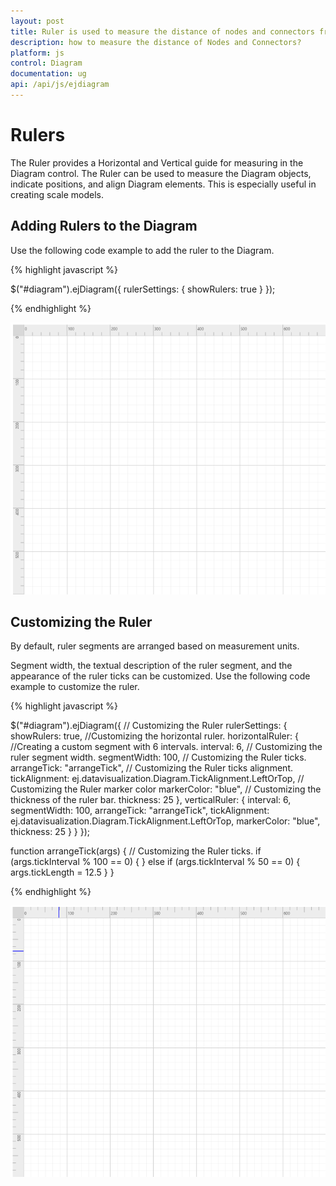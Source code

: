 ```yaml
---
layout: post
title: Ruler is used to measure the distance of nodes and connectors from origin of the page.
description: how to measure the distance of Nodes and Connectors?
platform: js
control: Diagram
documentation: ug
api: /api/js/ejdiagram
---
```


# Rulers

The Ruler provides a Horizontal and Vertical guide for measuring in the Diagram control. The Ruler can be used to measure the Diagram objects, indicate positions, and align Diagram elements. This is especially useful in creating scale models. 

## Adding Rulers to the Diagram
Use the following code example to add the ruler to the Diagram.

{% highlight javascript %}

$("#diagram").ejDiagram({
    rulerSettings: {
        showRulers: true
    }
});

{% endhighlight %}

![](/js/Diagram/Rulers_images/Rulers_images1.png)

## Customizing the Ruler

By default, ruler segments are arranged based on measurement units.

Segment width, the textual description of the ruler segment, and the appearance of the ruler ticks can be customized. Use the following code example to customize the ruler.
 
{% highlight javascript %}

$("#diagram").ejDiagram({
    // Customizing the Ruler
    rulerSettings: {
        showRulers: true,
        //Customizing the horizontal ruler.
        horizontalRuler: {
            //Creating a custom segment with 6 intervals.
            interval: 6,
            // Customizing the ruler segment width.
            segmentWidth: 100,
            // Customizing the Ruler ticks.
            arrangeTick: "arrangeTick",
            // Customizing the Ruler ticks alignment.
            tickAlignment: ej.datavisualization.Diagram.TickAlignment.LeftOrTop,
            // Customizing the Ruler marker color
            markerColor: "blue",
            // Customizing the thickness of the ruler bar.
            thickness: 25
        },
        verticalRuler: {
            interval: 6,
            segmentWidth: 100,
            arrangeTick: "arrangeTick",
            tickAlignment: ej.datavisualization.Diagram.TickAlignment.LeftOrTop,
            markerColor: "blue",
            thickness: 25
        }
    }
});


function arrangeTick(args) {
	// Customizing the Ruler ticks.
    if (args.tickInterval % 100 == 0) {
    }
    else if (args.tickInterval % 50 == 0) {
        args.tickLength = 12.5
    }
}

{% endhighlight %}

![](/js/Diagram/Rulers_images/Rulers_images2.png)

